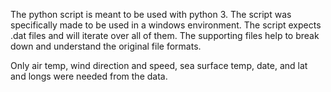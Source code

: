 The python script is meant to be used with python 3.  The script was specifically made to
be used in a windows environment.  The script expects .dat files and will iterate over all of them.
The supporting files help to break down and understand the original file formats.

Only air temp, wind direction and speed, sea surface temp, date, and lat and longs were needed from the data.